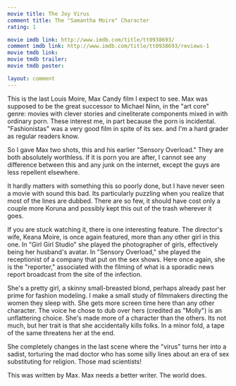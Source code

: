 ```yaml
---
movie title: The Joy Virus
comment title: The "Samantha Moire" Character
rating: 1

movie imdb link: http://www.imdb.com/title/tt0938693/
comment imdb link: http://www.imdb.com/title/tt0938693/reviews-1
movie tmdb link: 
movie tmdb trailer: 
movie tmdb poster: 

layout: comment
---
```


This is the last Louis Moire, Max Candy film I expect to see. Max was supposed to be the great successor to Michael Ninn, in the "art core" genre: movies with clever stories and cineliterate components mixed in with ordinary porn. These interest me, in part because the porn is incidental. "Fashionistas" was a very good film in spite of its sex. and I'm a hard grader as regular readers know.

So I gave Max two shots, this and his earlier "Sensory Overload." They are both absolutely worthless. If it is porn you are after, I cannot see any difference between this and any junk on the internet, except the guys are less repellent elsewhere.

It hardly matters with something this so poorly done, but I have never seen a movie with sound this bad. Its particularly puzzling when you realize that most of the lines are dubbed. There are so few, it should have cost only a couple more Koruna and possibly kept this out of the trash wherever it goes.

If you are stuck watching it, there is one interesting feature. The director's wife, Keana Moire, is once again featured, more than any other girl in this one. In "Girl Girl Studio" she played the photographer of girls, effectively being her husband's avatar. In "Sensory Overload," she played the receptionist of a company that put on the sex shows. Here once again, she is the "reporter," associated with the filming of what is a sporadic news report broadcast from the site of the infection.

She's a pretty girl, a skinny small-breasted blond, perhaps already past her prime for fashion modeling. I make a small study of filmmakers directing the women they sleep with. She gets more screen time here than any other character. The voice he chose to dub over hers (credited as "Molly") is an unflattering choice. She's made more of a character than the others. Its not much, but her trait is that she accidentally kills folks. In a minor fold, a tape of the same threatens her at the end.

She completely changes in the last scene where the "virus" turns her into a sadist, torturing the mad doctor who has some silly lines about an era of sex substituting for religion. Those mad scientists!

This was written by Max. Max needs a better writer. The world does.